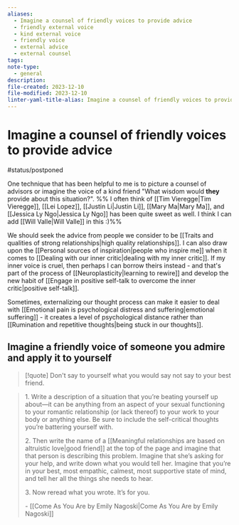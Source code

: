 ```yaml
---
aliases:
  - Imagine a counsel of friendly voices to provide advice
  - friendly external voice
  - kind external voice
  - friendly voice
  - external advice
  - external counsel
tags: 
note-type:
  - general
description: 
file-created: 2023-12-10
file-modified: 2023-12-10
linter-yaml-title-alias: Imagine a counsel of friendly voices to provide advice
---
```


# Imagine a counsel of friendly voices to provide advice

#status/postponed

One technique that has been helpful to me is to picture a counsel of advisors or imagine the voice of a kind friend "What wisdom would **they** provide about this situation?". %% I often think of [[Tim Vieregge|Tim Vieregge]], [[Lei Lopez]], [[Justin Li|Justin Li]], [[Mary Ma|Mary Ma]], and [[Jessica Ly Ngo|Jessica Ly Ngo]] has been quite sweet as well. I think I can add  [[Will Valle|Will Valle]] in this :)%%

We should seek the advice from people we consider to be [[Traits and qualities of strong relationships|high quality relationships]]. I can also draw upon the [[Personal sources of inspiration|people who inspire me]] when it comes to [[Dealing with our inner critic|dealing with my inner critic]]. If my inner voice is cruel, then perhaps I can borrow theirs instead - and that's part of the process of [[Neuroplasticity|learning to rewire]] and develop the new habit of [[Engage in positive self-talk to overcome the inner critic|positive self-talk]].

Sometimes, externalizing our thought process can make it easier to deal with [[Emotional pain is psychological distress and suffering|emotional suffering]] - it creates a level of psychological distance rather than [[Rumination and repetitive thoughts|being stuck in our thoughts]].
## Imagine a friendly voice of someone you admire and apply it to yourself

> [!quote] Don't say to yourself what you would say not say to your best friend.

> 1. Write a description of a situation that you’re beating yourself up about—it can be anything from an aspect of your sexual functioning to your romantic relationship (or lack thereof) to your work to your body or anything else. Be sure to include the self-critical thoughts you’re battering yourself with.
>
> 2. Then write the name of a [[Meaningful relationships are based on altruistic love|good friend]] at the top of the page and imagine that that person is describing this problem. Imagine that she’s asking for your help, and write down what you would tell her. Imagine that you’re in your best, most empathic, calmest, most supportive state of mind, and tell her all the things she needs to hear.
>
> 3. Now reread what you wrote. It’s for you.
>
> \- [[Come As You Are by Emily Nagoski|Come As You Are by Emily Nagoski]]
